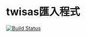 # twisas匯入程式
[![Build Status](https://travis-ci.org/twgo/twisas.svg?branch=master)](https://travis-ci.org/twgo/twisas)
